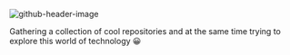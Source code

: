![github-header-image](https://user-images.githubusercontent.com/58788994/196775286-c0558e7a-a193-4ed8-9e42-43657830f19f.png)





Gathering a collection of cool repositories and at the same time trying to explore this world of technology :grinning:
